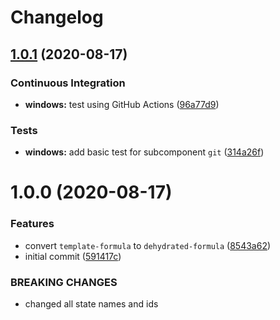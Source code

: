 # Changelog

## [1.0.1](https://github.com/dafyddj/dehydrated-formula/compare/v1.0.0...v1.0.1) (2020-08-17)


### Continuous Integration

* **windows:** test using GitHub Actions ([96a77d9](https://github.com/dafyddj/dehydrated-formula/commit/96a77d96264d90d653a47bc0052c32c7153cf022))


### Tests

* **windows:** add basic test for subcomponent `git` ([314a26f](https://github.com/dafyddj/dehydrated-formula/commit/314a26f15cba6147c243e6e0e0d296cebda7811b))

# 1.0.0 (2020-08-17)


### Features

* convert `template-formula` to `dehydrated-formula` ([8543a62](https://github.com/dafyddj/dehydrated-formula/commit/8543a6230a0673688ec4a9341da9b84e23cb20a4))
* initial commit ([591417c](https://github.com/dafyddj/dehydrated-formula/commit/591417c1f00769038b435034598151f7a4c30abf))


### BREAKING CHANGES

* changed all state names and ids
